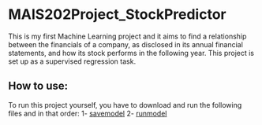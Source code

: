 # MAIS202Project_StockPredictor
This is my first Machine Learning project and it aims to find a relationship between the financials of a company, as disclosed in its annual financial statements, and how its stock performs in the following year. This project is set up as a supervised regression task.
## How to use:
To run this project yourself, you have to download and run the following files and in that order:
1- [savemodel](deliverable4_savemodel.py)
2- [runmodel](deliverable4_runmodel.py)